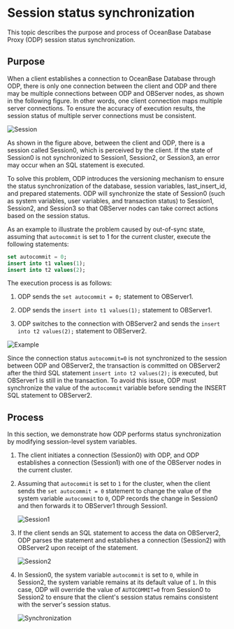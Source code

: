 # Session status synchronization

This topic describes the purpose and process of OceanBase Database Proxy (ODP) session status synchronization.

## Purpose

 When a client establishes a connection to OceanBase Database through ODP, there is only one connection between the client and ODP and there may be multiple connections between ODP and OBServer nodes, as shown in the following figure. In other words, one client connection maps multiple server connections. To ensure the accuracy of execution results, the session status of multiple server connections must be consistent.

![Session](https://obbusiness-private.oss-cn-shanghai.aliyuncs.com/doc/img/odp/V4.2.0/zh-CN/500.connection-management/200.session-state-synchronization-01.png)

As shown in the figure above, between the client and ODP, there is a session called Session0, which is perceived by the client. If the state of Session0 is not synchronized to Session1, Session2, or Session3, an error may occur when an SQL statement is executed.

To solve this problem, ODP introduces the versioning mechanism to ensure the status synchronization of the database, session variables, last_insert_id, and prepared statements. ODP will synchronize the state of Session0 (such as system variables, user variables, and transaction status) to Session1, Session2, and Session3 so that OBServer nodes can take correct actions based on the session status.

As an example to illustrate the problem caused by out-of-sync state, assuming that `autocommit` is set to 1 for the current cluster, execute the following statements:

```sql
set autocommit = 0;
insert into t1 values(1);
insert into t2 values(2);
```

The execution process is as follows:

1. ODP sends the `set autocommit = 0;` statement to OBServer1.

2. ODP sends the `insert into t1 values(1);` statement to OBServer1.

3. ODP switches to the connection with OBServer2 and sends the `insert into t2 values(2);` statement to OBServer2.

![Example](https://obbusiness-private.oss-cn-shanghai.aliyuncs.com/doc/img/odp/V4.2.0/zh-CN/500.connection-management/200.session-state-synchronization-02.png)

Since the connection status `autocommit=0` is not synchronized to the session between ODP and OBServer2, the transaction is committed on OBServer2 after the third SQL statement `insert into t2 values(2);` is executed, but OBServer1 is still in the transaction. To avoid this issue, ODP must synchronize the value of the `autocommit` variable before sending the INSERT SQL statement to OBServer2.

## Process

In this section, we demonstrate how ODP performs status synchronization by modifying session-level system variables.

1. The client initiates a connection (Session0) with ODP, and ODP establishes a connection (Session1) with one of the OBServer nodes in the current cluster.

2. Assuming that `autocommit` is set to `1` for the cluster, when the client sends the `set autocommit = 0` statement to change the value of the system variable `autocommit` to `0`, ODP records the change in Session0 and then forwards it to OBServer1 through Session1.

   ![Session1](https://obbusiness-private.oss-cn-shanghai.aliyuncs.com/doc/img/odp/V4.2.0/zh-CN/500.connection-management/200.session-state-synchronization-03.png)

3. If the client sends an SQL statement to access the data on OBServer2, ODP parses the statement and establishes a connection (Session2) with OBServer2 upon receipt of the statement.

   ![Session2](https://obbusiness-private.oss-cn-shanghai.aliyuncs.com/doc/img/odp/V4.2.0/zh-CN/500.connection-management/200.session-state-synchronization-04.png)

4. In Session0, the system variable `autocommit` is set to `0`, while in Session2, the system variable remains at its default value of `1`. In this case, ODP will override the value of `AUTOCOMMIT=0` from Session0 to Session2 to ensure that the client's session status remains consistent with the server's session status.

   ![Synchronization](https://obbusiness-private.oss-cn-shanghai.aliyuncs.com/doc/img/odp/V4.2.0/zh-CN/500.connection-management/200.session-state-synchronization-05.png)
